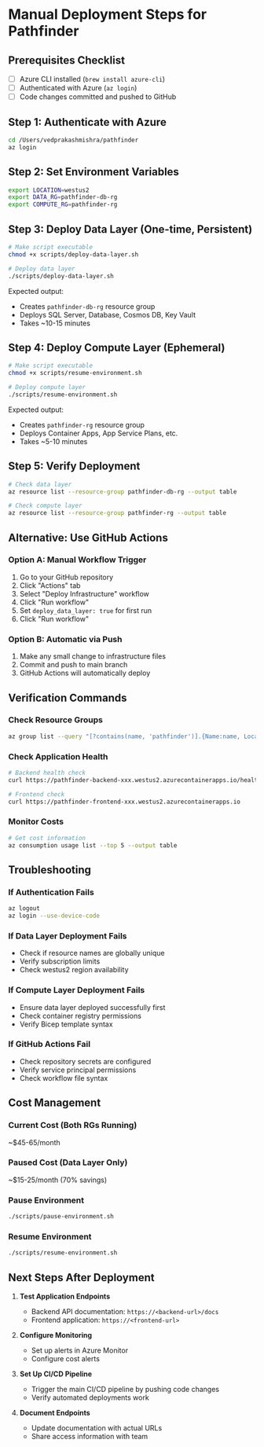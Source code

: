 # Manual Deployment Steps for Pathfinder

## Prerequisites Checklist
- [ ] Azure CLI installed (`brew install azure-cli`)
- [ ] Authenticated with Azure (`az login`)
- [ ] Code changes committed and pushed to GitHub

## Step 1: Authenticate with Azure
```bash
cd /Users/vedprakashmishra/pathfinder
az login
```

## Step 2: Set Environment Variables
```bash
export LOCATION=westus2
export DATA_RG=pathfinder-db-rg
export COMPUTE_RG=pathfinder-rg
```

## Step 3: Deploy Data Layer (One-time, Persistent)
```bash
# Make script executable
chmod +x scripts/deploy-data-layer.sh

# Deploy data layer
./scripts/deploy-data-layer.sh
```

Expected output:
- Creates `pathfinder-db-rg` resource group
- Deploys SQL Server, Database, Cosmos DB, Key Vault
- Takes ~10-15 minutes

## Step 4: Deploy Compute Layer (Ephemeral)
```bash
# Make script executable
chmod +x scripts/resume-environment.sh

# Deploy compute layer
./scripts/resume-environment.sh
```

Expected output:
- Creates `pathfinder-rg` resource group
- Deploys Container Apps, App Service Plans, etc.
- Takes ~5-10 minutes

## Step 5: Verify Deployment
```bash
# Check data layer
az resource list --resource-group pathfinder-db-rg --output table

# Check compute layer
az resource list --resource-group pathfinder-rg --output table
```

## Alternative: Use GitHub Actions

### Option A: Manual Workflow Trigger
1. Go to your GitHub repository
2. Click "Actions" tab
3. Select "Deploy Infrastructure" workflow
4. Click "Run workflow"
5. Set `deploy_data_layer: true` for first run
6. Click "Run workflow"

### Option B: Automatic via Push
1. Make any small change to infrastructure files
2. Commit and push to main branch
3. GitHub Actions will automatically deploy

## Verification Commands

### Check Resource Groups
```bash
az group list --query "[?contains(name, 'pathfinder')].{Name:name, Location:location, Status:properties.provisioningState}" -o table
```

### Check Application Health
```bash
# Backend health check
curl https://pathfinder-backend-xxx.westus2.azurecontainerapps.io/health

# Frontend check
curl https://pathfinder-frontend-xxx.westus2.azurecontainerapps.io
```

### Monitor Costs
```bash
# Get cost information
az consumption usage list --top 5 --output table
```

## Troubleshooting

### If Authentication Fails
```bash
az logout
az login --use-device-code
```

### If Data Layer Deployment Fails
- Check if resource names are globally unique
- Verify subscription limits
- Check westus2 region availability

### If Compute Layer Deployment Fails
- Ensure data layer deployed successfully first
- Check container registry permissions
- Verify Bicep template syntax

### If GitHub Actions Fail
- Check repository secrets are configured
- Verify service principal permissions
- Check workflow file syntax

## Cost Management

### Current Cost (Both RGs Running)
~$45-65/month

### Paused Cost (Data Layer Only)
~$15-25/month (70% savings)

### Pause Environment
```bash
./scripts/pause-environment.sh
```

### Resume Environment
```bash
./scripts/resume-environment.sh
```

## Next Steps After Deployment

1. **Test Application Endpoints**
   - Backend API documentation: `https://<backend-url>/docs`
   - Frontend application: `https://<frontend-url>`

2. **Configure Monitoring**
   - Set up alerts in Azure Monitor
   - Configure cost alerts

3. **Set Up CI/CD Pipeline**
   - Trigger the main CI/CD pipeline by pushing code changes
   - Verify automated deployments work

4. **Document Endpoints**
   - Update documentation with actual URLs
   - Share access information with team
